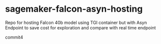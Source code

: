 # sagemaker-falcon-asyn-hosting

Repo for hosting Falcon 40b model using TGI container but with Asyn Endpoint to save cost for exploration and compare with real time endpoint

commit4